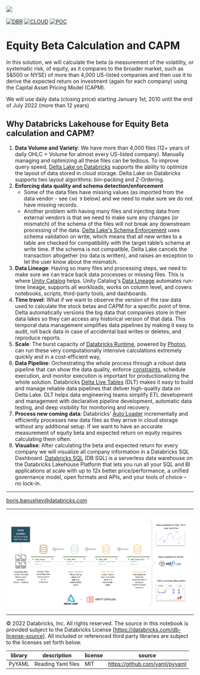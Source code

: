 <img src=https://d1r5llqwmkrl74.cloudfront.net/notebooks/fsi/fs-lakehouse-logo-transparent.png width="600px">

[![DBR](https://img.shields.io/badge/DBR-10.4ML-red?logo=databricks&style=for-the-badge)](https://docs.databricks.com/release-notes/runtime/10.4ml.html)
[![CLOUD](https://img.shields.io/badge/CLOUD-ALL-blue?logo=googlecloud&style=for-the-badge)](https://cloud.google.com/databricks)
[![POC](https://img.shields.io/badge/POC-10_days-green?style=for-the-badge)](https://databricks.com/try-databricks)

# Equity Beta Calculation and CAPM

In this solution, we will calculate the beta (a measurement of the volatility, or systematic risk, of equity, as it compares to the broader market, such as S&500 or NYSE) of more than 4,000 US-listed companies and then use it to derive the expected return on investment (again for each company) using the Capital Asset Pricing Model (CAPM).

We will use daily data (closing price) starting January 1st, 2010 until the end of July 2022 (more than 12 years)

## Why Databricks Lakehouse for Equity Beta calculation and CAPM?
 

1. **Data Volume and Variety**: We have more than 4,000 files (12+ years of daily OHLC + Volume for almost every US-listed company). Manually managing and optimizing all these files can be tedious. To improve query speed, [Delta Lake on Databricks](https://docs.databricks.com/delta/optimizations/file-mgmt.html) supports the ability to optimize the layout of data stored in cloud storage. Delta Lake on Databricks supports two layout algorithms: bin-packing and Z-Ordering.
2. **Enforcing data quality and schema detection/enforcement**
   * Some of the data files have missing values (as imported from the data vendor - see ```Cmd 9``` below) and we need to make sure we do not have missing records.
   * Another problem with having many files and injecting data from external vendors is that we need to make sure any changes (or mismatch) of the schema of the files will not break any downstream processing of the data. [Delta Lake's Schema Enforcement](https://www.databricks.com/blog/2019/09/24/diving-into-delta-lake-schema-enforcement-evolution.html) uses schema validation on write, which means that all new writes to a table are checked for compatibility with the target table’s schema at write time. If the schema is not compatible, Delta Lake cancels the transaction altogether (no data is written), and raises an exception to let the user know about the mismatch.
3. **Data Lineage**: Having so many files and processing steps, we need to make sure we can trace back data processes or missing files. This is where [Unity Catalog](https://www.databricks.com/product/unity-catalog) helps.  Unity Catalog's [Data Lineage](https://www.databricks.com/blog/2022/06/08/announcing-the-availability-of-data-lineage-with-unity-catalog.html) automates run-time lineage, supports all workloads, works on column level, and covers notebooks, scripts, third-party tools, and dashboards.
4. **Time travel**: What if we want to observe the version of the raw data used to calculate the stock betas and CAPM for a specific point of time. Delta automatically versions the big data that companies store in their data lakes so they can access any historical version of that data. This temporal data management simplifies data pipelines by making it easy to audit, roll back data in case of accidental bad writes or deletes, and reproduce reports.
5. **Scale**: The burst capacity of [Databricks Runtime](https://docs.databricks.com/runtime/mlruntime.html), powered by [Photon](https://www.databricks.com/product/photon), can run these very computationally intensive calculations extremely quickly and in a cost-efficient way,
6. **Data Pipeline**: Orchestrating the whole process through a robust data pipeline that can show the data quality, enforce [constraints](https://docs.databricks.com/delta/delta-constraints.html), schedule execution, and monitor execution is important for productionalizing the whole solution. Databricks [Delta Live Tables](https://www.databricks.com/product/delta-live-tables) (DLT) makes it easy to build and manage reliable data pipelines that deliver high-quality data on Delta Lake. DLT helps data engineering teams simplify ETL development and management with declarative pipeline development, automatic data testing, and deep visibility for monitoring and recovery.
7. **Process new coming data**: Databricks' [Auto Loader](https://docs.databricks.com/ingestion/auto-loader/index.html) incrementally and efficiently processes new data files as they arrive in cloud storage without any additional setup. If we want to have an accurate measurement of equity beta and expected return on equity requires calculating them often.
8. **Visualise**: After calculating the beta and expected return for every company we will visualize all company information in a Databricks SQL Dashboard. [Databricks SQL](https://www.databricks.com/product/databricks-sql) (DB SQL) is a serverless data warehouse on the Databricks Lakehouse Platform that lets you run all your SQL and BI applications at scale with up to 12x better price/performance, a unified governance model, open formats and APIs, and your tools of choice – no lock-in.

___

boris.banushev@databricks.com

___


<img src='capm_arch.png' />

___

&copy; 2022 Databricks, Inc. All rights reserved. The source in this notebook is provided subject to the Databricks License [https://databricks.com/db-license-source].  All included or referenced third party libraries are subject to the licenses set forth below.

| library                                | description             | license    | source                                              |
|----------------------------------------|-------------------------|------------|-----------------------------------------------------|
| PyYAML                                 | Reading Yaml files      | MIT        | https://github.com/yaml/pyyaml                      |

